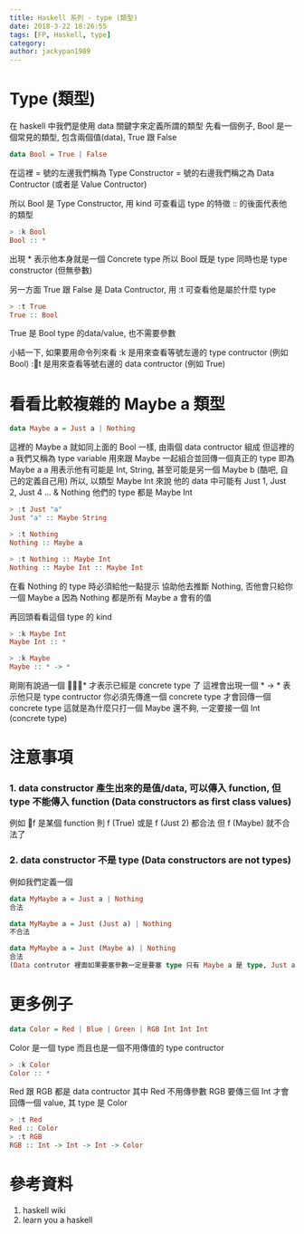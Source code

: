```yaml
---
title: Haskell 系列 - type (類型)
date: 2018-3-22 18:26:55
tags: [FP, Haskell, type]
category: 
author: jackypan1989
---
```


# Type (類型)

在 haskell 中我們是使用 data 關鍵字來定義所謂的類型
先看一個例子, Bool 是一個常見的類型, 包含兩個值(data), True 跟 False 

``` haskell
data Bool = True | False
```

在這裡 
= 號的左邊我們稱為 Type Constructor
= 號的右邊我們稱之為 Data Contructor (或者是 Value Contructor)

所以 Bool 是 Type Constructor, 用 kind 可查看這 type 的特徵
:: 的後面代表他的類型
``` haskell
> :k Bool
Bool :: *
```
出現 \* 表示他本身就是一個 Concrete type
所以 Bool 既是 type 同時也是 type constructor (但無參數)

另一方面
True 跟 False 是 Data Contructor, 用 :t 可查看他是屬於什麼 type
``` haskell
> :t True
True :: Bool
```
True 是 Bool type 的data/value, 也不需要參數

小結一下, 如果要用命令列來看 
:k 是用來查看等號左邊的 type contructor (例如 Bool)
:t 是用來查看等號右邊的 data contructor (例如 True)

# 看看比較複雜的 Maybe a 類型
``` haskell
data Maybe a = Just a | Nothing
```
這裡的 Maybe a 就如同上面的 Bool 一樣, 由兩個 data contructor 組成
但這裡的 a 我們又稱為 type variable
用來跟 Maybe 一起組合並回傳一個真正的 type 即為 Maybe a
a 用表示他有可能是 Int, String, 甚至可能是另一個 Maybe b (酷吧, 自己的定義自己用)
所以, 以類型 Maybe Int 來說
他的 data 中可能有 Just 1, Just 2, Just 4 ... & Nothing 他們的 type 都是 Maybe Int
```haskell
> :t Just "a"
Just "a" :: Maybe String

> :t Nothing
Nothing :: Maybe a

> :t Nothing :: Maybe Int
Nothing :: Maybe Int :: Maybe Int
```
在看 Nothing 的 type 時必須給他一點提示
協助他去推斷 Nothing, 否他會只給你一個 Maybe a
因為 Nothing 都是所有 Maybe a 會有的值

再回頭看看這個 type 的 kind
```haskell
> :k Maybe Int
Maybe Int :: *

> :k Maybe
Maybe :: * -> *
```

剛剛有說過一個 \* 才表示已經是 concrete type 了
這裡會出現一個 \* -> \* 表示他只是 type contructor
你必須先傳進一個 concrete type 才會回傳一個 concrete type
這就是為什麼只打一個 Maybe 還不夠, 一定要接一個 Int (concrete type)

# 注意事項

### 1. data constructor 產生出來的是值/data, 可以傳入 function, 但 type 不能傳入 function (Data constructors as first class values)
例如 f 是某個 function
則 f (True) 或是 f (Just 2) 都合法
但 f (Maybe) 就不合法了

### 2. data constructor 不是 type (Data constructors are not types)
例如我們定義一個
```haskell
data MyMaybe a = Just a | Nothing
合法

data MyMaybe a = Just (Just a) | Nothing
不合法

data MyMaybe a = Just (Maybe a) | Nothing
合法 
(Data contrutor 裡面如果要塞參數一定是要塞 type 只有 Maybe a 是 type, Just a 是值)
```

# 更多例子

```haskell
data Color = Red | Blue | Green | RGB Int Int Int
```

Color 是一個 type 而且也是一個不用傳值的 type contructor
```haskell
> :k Color
Color :: *
```

Red 跟 RGB 都是 data contructor
其中 Red 不用傳參數
RGB 要傳三個 Int 才會回傳一個 value, 其 type 是 Color
```haskell
> :t Red
Red :: Color
> :t RGB
RGB :: Int -> Int -> Int -> Color
```

# 參考資料
1. haskell wiki
2. learn you a haskell